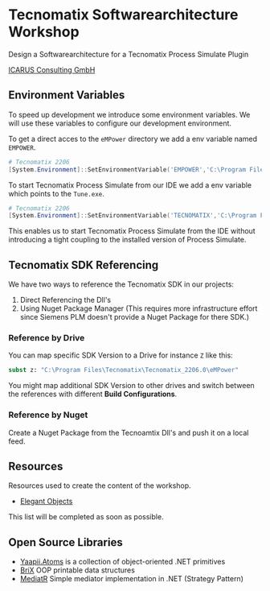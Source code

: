 # Tecnomatix Softwarearchitecture Workshop
Design a Softwarearchitecture for a Tecnomatix Process Simulate Plugin

[ICARUS Consulting GmbH](https://www.icarus-consult.de)

## Environment Variables
To speed up development we introduce some environment variables. We will use these variables to configure our development environment.

To get a direct acces to the `eMPower` directory we add a env variable named `EMPOWER`.

```powershell
# Tecnomatix 2206
[System.Environment]::SetEnvironmentVariable('EMPOWER','C:\Program Files\Tecnomatix\Tecnomatix_2206.0\eMPower')
```

To start Tecnomatix Process Simulate from our IDE we add a env variable which points to the `Tune.exe`.
```powershell
# Tecnomatix 2206
[System.Environment]::SetEnvironmentVariable('TECNOMATIX','C:\Program Files\Tecnomatix\Tecnomatix_2206.0\eMPower\Tune.exe')
```

This enables us to start Tecnomatix Process Simulate from the IDE without introducing a tight coupling to the installed version of Process Simulate.


## Tecnomatix SDK Referencing

We have two ways to reference the Tecnomatix SDK in our projects:
1. Direct Referencing the Dll's 
2. Using Nuget Package Manager (This requires more infrastructure effort since Siemens PLM doesn't provide a Nuget Package for there SDK.)

### Reference by Drive
You can map specific SDK Version to a Drive for instance `Z` like this: 
```cmd
subst z: "C:\Program Files\Tecnomatix\Tecnomatix_2206.0\eMPower"
```

You might map additional SDK Version to other drives and switch between the references with different **Build Configurations**.

### Reference by Nuget
Create a Nuget Package from the Tecnoamtix Dll's and push it on a local feed.

## Resources
Resources used to create the content of the workshop.
- [Elegant Objects](https://www.elegantobjects.org)

This list will be completed as soon as possible.

## Open Source Libraries
- [Yaapii.Atoms](https://github.com/icarus-consulting/Yaapii.Atoms) is a collection of object-oriented .NET primitives
- [BriX](https://github.com/icarus-consulting/BriX) OOP printable data structures 
- [MediatR](https://github.com/jbogard/MediatR) Simple mediator implementation in .NET (Strategy Pattern)